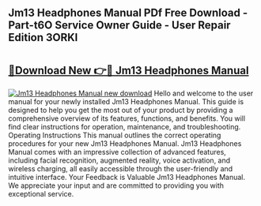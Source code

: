 ## Jm13 Headphones Manual PDf Free Download - Part-t6O Service Owner Guide - User Repair Edition 3ORKI

# <h2><a href="http://bc24744.oget.top/?id=Jm13+Headphones+Manual">🔗Download New 👉🔴 Jm13 Headphones Manual</a></h2>

[![Jm13 Headphones Manual new download](https://i.imgur.com/5g1atiW.png)](http://bc24744.oget.top/?id=Jm13+Headphones+Manual)
Hello and welcome to the user manual for your newly installed Jm13 Headphones Manual. This guide is designed to help you get the most out of your product by providing a comprehensive overview of its features, functions, and benefits. You will find clear instructions for operation, maintenance, and troubleshooting. Operating Instructions This manual outlines the correct operating procedures for your new Jm13 Headphones Manual. Jm13 Headphones Manual comes with an impressive collection of advanced features, including facial recognition, augmented reality, voice activation, and wireless charging, all easily accessible through the user-friendly and intuitive interface. Your Feedback is Valuable Jm13 Headphones Manual. We appreciate your input and are committed to providing you with exceptional service.
